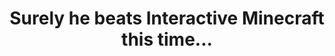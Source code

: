 ---
title: "Surely he beats Interactive Minecraft this time..."
streamDate: 12-2-2024
game: "Minecraft"
gameCoverURL: "https://images.igdb.com/igdb/image/upload/t_cover_big/co8fu7.webp"
vodUrl: "https://www.youtube.com/watch?v=mJvHuK4hakY"
thumbnail: "https://img.youtube.com/vi/mJvHuK4hakY/maxresdefault.jpg"
duration: "2:06:51"
---